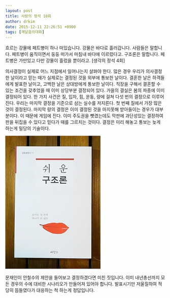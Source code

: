 ```yaml
---
layout: post
title: 사랑의 정석 10회
author: drkim
date: 2015-12-11 22:26:51 +0900
tags: [깨달음의대화]
---
```

흐르는 강물에 페트병이 하나 떠있습니다. 강물은 바다로 흘러갑니다. 사람들은 말합니다. 페트병이 움직이면서 둥둥 떠가서 마침내 바다에 이르렀다고. 구조론은 말합니다. 페트병은 가만있고 다만 강물이 흘렀을 뿐이라고. [생각의 정석 4회] 

  


의사결정이 실제로 어느 지점에서 일어나는지 살펴야 한다. 많은 경우 우리가 의사결정한 날이라고 믿는 때가 실제로는 결정된 것을 외부에 통보한 날이다. 결혼한 날은 하객들에게 발표한 날이고, 고백한 날은 상대방에게 통보한 날이다. 직장을 구해서 결혼할 수 있는 조건을 갖추었을 때 이미 상당부분 결정되어 있다. 가을의 결실은 봄의 파종에 이미 결정되어 있다. 한 가지 사건은 질, 입자, 힘, 운동, 량에 걸쳐 다섯 번의 결정으로 이루어진다. 우리는 마지막 결정을 기준으로 삼는 실수를 저지른다. 첫 번째 질에서 가장 많은 것이 결정된다. 마지막 량의 결정은 이미 결정된 것을 마지못해 받아들이는 경우가 대부분이다. 이 때문에 게임에 진다. 이미 주도권을 뺏겼는데도 막판에 과단성있는 결정하여 판을 뒤집을 수 있다고 믿다가 때를 그르치는 것이다. 결정은 미리 해놓고 통보는 늦게 하는게 밀당의 기술이다. 

  


  


![](/files/attach/images/198/237/647/DSC01488.JPG)

  


  


문재인이 안철수의 제안을 들어보고 결정하겠다면 미친 짓입니다. 이미 내년총선까지 모든 경우의 수에 대비한 시나리오가 만들어져 있어야 합니다. 발표시기만 저울질하여 적당히 뜸들였다가 대응하는 척 하는게 정답입니다.